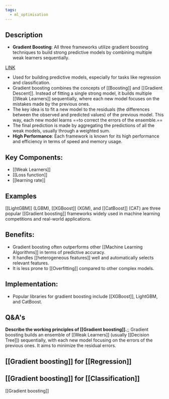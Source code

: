 ```yaml
---
tags:
  - ml_optimisation
---
```

## Description

- **Gradient Boosting**: All three frameworks utilize gradient boosting techniques to build strong predictive models by combining multiple weak learners sequentially.

[LINK](https://www.youtube.com/watch?v=3CC4N4z3GJc)

- Used for building predictive models, especially for tasks like regression and classification.
- Gradient boosting combines the concepts of [[Boosting]] and [[Gradient Descent]]. Instead of fitting a single strong model, it builds multiple [[Weak Learners]] sequentially, where each new model focuses on the mistakes made by the previous ones.
- The key idea is to fit a new model to the residuals (the differences between the observed and predicted values) of the previous model. This way, each new model learns ==to correct the errors of the ensemble.==
- The final prediction is made by aggregating the predictions of all the weak models, usually through a weighted sum.
- **High Performance**: Each framework is known for its high performance and efficiency in terms of speed and memory usage.
## **Key Components:**
   - [[Weak Learners]]
   - [[Loss function]] 
   - [[learning rate]] 
## Examples

[[LightGBM]] (LGBM), [[XGBoost]] (XGM), and [[CatBoost]] (CAT) are three popular [[Gradient boosting]] frameworks widely used in machine learning competitions and real-world applications. 

## **Benefits:**
   - Gradient boosting often outperforms other [[Machine Learning Algorithms]] in terms of predictive accuracy.
   - It handles [[heterogeneous features]] well and automatically selects relevant features.
   - It is less prone to [[Overfitting]] compared to other complex models.

## **Implementation:**
   - Popular libraries for gradient boosting include [[XGBoost]], LightGBM, and CatBoost.
## Q&A's

**Describe the working principles of [[Gradient boosting]].**;; Gradient boosting builds an ensemble of [[Weak Learners]] (usually [[Decision Tree]]) sequentially, with each new model focusing on the errors of the previous ones. It aims to minimize the residual errors.

## [[Gradient boosting]] for [[Regression]]

## [[Gradient boosting]] for [[Classification]]

[[Gradient boosting]]
